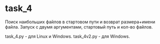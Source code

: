 # task_4
Поиск наибольших файлов в стартовом пути и возврат размера+имени файла.
Запуск с двумя аргументами, стартовый путь и кол-во файлов.

task_4.py - для Linux и Windows.
task_4v2.py - для Windows.
